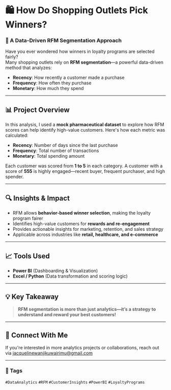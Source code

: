 # 🛍️ How Do Shopping Outlets Pick Winners?  
### 🎯 A Data-Driven RFM Segmentation Approach

Have you ever wondered how winners in loyalty programs are selected fairly?  
Many shopping outlets rely on **RFM segmentation**—a powerful data-driven method that analyzes:

- **Recency**: How recently a customer made a purchase  
- **Frequency**: How often they purchase  
- **Monetary**: How much they spend

---

## 📊 Project Overview

In this analysis, I used a **mock pharmaceutical dataset** to explore how RFM scores can help identify high-value customers. Here's how each metric was calculated:

- **Recency**: Number of days since the last purchase  
- **Frequency**: Total number of transactions  
- **Monetary**: Total spending amount

Each customer was scored from **1 to 5** in each category. A customer with a score of **555** is highly engaged—recent buyer, frequent purchaser, and high spender.

---

## 🔍 Insights & Impact

- RFM allows **behavior-based winner selection**, making the loyalty program fairer  
- Identifies high-value customers for **rewards and re-engagement**  
- Provides actionable insights for marketing, retention, and sales strategy  
- Applicable across industries like **retail, healthcare, and e-commerce**

---

## 📈 Tools Used
- **Power BI** (Dashboarding & Visualization)  
- **Excel / Python** (Data transformation and scoring logic)

---

## 💡 Key Takeaway

> **RFM segmentation is more than just analytics—it’s a strategy to understand and reward your best customers!**

---

## 🔗 Connect With Me
If you're interested in more analytics projects or collaborations, reach out via [jacquelinewanjikuwairimu@gmail.com](mailto:jacquelinewanjikuwairimu@gmail.com)

---

### 📌 Tags  
`#DataAnalytics` `#RFM` `#CustomerInsights` `#PowerBI` `#LoyaltyPrograms`

